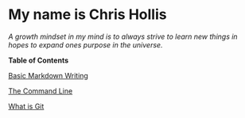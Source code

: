 # My name is Chris Hollis

*A growth mindset in my mind is to always strive to learn new things in hopes to expand ones purpose in the universe.*

**Table of Contents**

[Basic Markdown Writing](https://hollistr.github.io/reading-notes/class1)

[The Command Line](https://hollistr.github.io/reading-notes/read-02)

[What is Git](https://hollistr.github.io/reading-notes/read-03)
